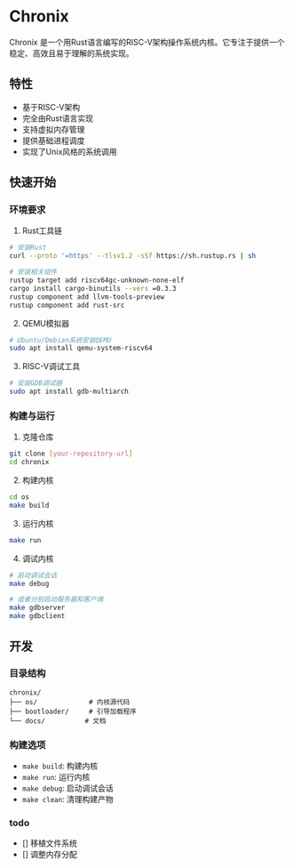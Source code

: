 # Chronix

Chronix 是一个用Rust语言编写的RISC-V架构操作系统内核。它专注于提供一个稳定、高效且易于理解的系统实现。

## 特性

- 基于RISC-V架构
- 完全由Rust语言实现
- 支持虚拟内存管理
- 提供基础进程调度
- 实现了Unix风格的系统调用

## 快速开始

### 环境要求

1. Rust工具链
```bash
# 安装Rust
curl --proto '=https' --tlsv1.2 -sSf https://sh.rustup.rs | sh

# 安装相关组件
rustup target add riscv64gc-unknown-none-elf
cargo install cargo-binutils --vers =0.3.3
rustup component add llvm-tools-preview
rustup component add rust-src
```

2. QEMU模拟器
```bash
# Ubuntu/Debian系统安装QEMU
sudo apt install qemu-system-riscv64
```

3. RISC-V调试工具
```bash
# 安装GDB调试器
sudo apt install gdb-multiarch
```

### 构建与运行

1. 克隆仓库
```bash
git clone [your-repository-url]
cd chronix
```

2. 构建内核
```bash
cd os
make build
```

3. 运行内核
```bash
make run
```

4. 调试内核
```bash
# 启动调试会话
make debug

# 或者分别启动服务器和客户端
make gdbserver
make gdbclient
```

## 开发

### 目录结构

```
chronix/
├── os/             # 内核源代码
├── bootloader/     # 引导加载程序
└── docs/          # 文档
```

### 构建选项

- `make build`: 构建内核
- `make run`: 运行内核
- `make debug`: 启动调试会话
- `make clean`: 清理构建产物


### todo
- [] 移植文件系统
- [] 调整内存分配



